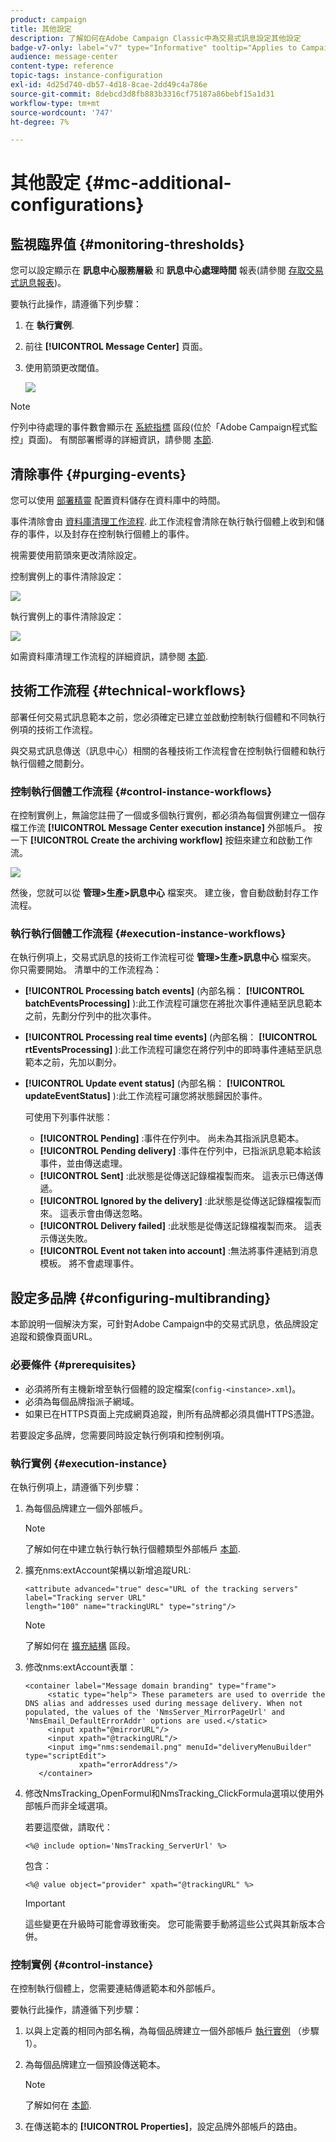 ```yaml
---
product: campaign
title: 其他設定
description: 了解如何在Adobe Campaign Classic中為交易式訊息設定其他設定
badge-v7-only: label="v7" type="Informative" tooltip="Applies to Campaign Classic v7 only"
audience: message-center
content-type: reference
topic-tags: instance-configuration
exl-id: 4d25d740-db57-4d18-8cae-2dd49c4a786e
source-git-commit: 8debcd3d8fb883b3316cf75187a86bebf15a1d31
workflow-type: tm+mt
source-wordcount: '747'
ht-degree: 7%

---
```


# 其他設定 {#mc-additional-configurations}



## 監視臨界值 {#monitoring-thresholds}

您可以設定顯示在 **訊息中心服務層級** 和 **訊息中心處理時間** 報表(請參閱 [存取交易式訊息報表](../../message-center/using/about-transactional-messaging-reports.md))。

要執行此操作，請遵循下列步驟：

1. 在 **執行實例**.

1. 前往 **[!UICONTROL Message Center]** 頁面。

1. 使用箭頭更改閾值。

   ![](assets/messagecenter_monitor_events_001.png)

>[!NOTE]
>
>佇列中待處理的事件數會顯示在 [系統指標](../../production/using/monitoring-processes.md#system-indicators) 區段(位於「Adobe Campaign程式監控」頁面)。 有關部署嚮導的詳細資訊，請參閱 [本節](../../installation/using/deploying-an-instance.md#deployment-wizard).

## 清除事件 {#purging-events}

您可以使用 [部署精靈](../../production/using/database-cleanup-workflow.md#deployment-wizard) 配置資料儲存在資料庫中的時間。

事件清除會由 [資料庫清理工作流程](../../production/using/database-cleanup-workflow.md). 此工作流程會清除在執行執行個體上收到和儲存的事件，以及封存在控制執行個體上的事件。

視需要使用箭頭來更改清除設定。

控制實例上的事件清除設定：

![](assets/messagecenter_delete_events_001.png)

執行實例上的事件清除設定：

![](assets/messagecenter_delete_events_002.png)

如需資料庫清理工作流程的詳細資訊，請參閱 [本節](../../production/using/database-cleanup-workflow.md).


## 技術工作流程 {#technical-workflows}

部署任何交易式訊息範本之前，您必須確定已建立並啟動控制執行個體和不同執行例項的技術工作流程。

與交易式訊息傳送（訊息中心）相關的各種技術工作流程會在控制執行個體和執行執行個體之間劃分。

### 控制執行個體工作流程 {#control-instance-workflows}

在控制實例上，無論您註冊了一個或多個執行實例，都必須為每個實例建立一個存檔工作流 **[!UICONTROL Message Center execution instance]** 外部帳戶。 按一下 **[!UICONTROL Create the archiving workflow]** 按鈕來建立和啟動工作流。

![](assets/messagecenter_archiving_002.png)

然後，您就可以從 **管理>生產>訊息中心** 檔案夾。 建立後，會自動啟動封存工作流程。

<!--**Minimal architecture**

Once the control and execution modules are installed on the same instance, you must create the archiving workflow using the deployment wizard. Click the **[!UICONTROL Create the archiving workflow]** button to create and start the workflow.

![](assets/messagecenter_archiving_001.png)-->

### 執行執行個體工作流程 {#execution-instance-workflows}

在執行例項上，交易式訊息的技術工作流程可從 **管理>生產>訊息中心** 檔案夾。 你只需要開始。 清單中的工作流程為：

* **[!UICONTROL Processing batch events]** (內部名稱： **[!UICONTROL batchEventsProcessing]** ):此工作流程可讓您在將批次事件連結至訊息範本之前，先劃分佇列中的批次事件。
* **[!UICONTROL Processing real time events]** (內部名稱： **[!UICONTROL rtEventsProcessing]** ):此工作流程可讓您在將佇列中的即時事件連結至訊息範本之前，先加以劃分。
* **[!UICONTROL Update event status]** (內部名稱： **[!UICONTROL updateEventStatus]** ):此工作流程可讓您將狀態歸因於事件。

   可使用下列事件狀態：

   * **[!UICONTROL Pending]** :事件在佇列中。 尚未為其指派訊息範本。
   * **[!UICONTROL Pending delivery]** :事件在佇列中，已指派訊息範本給該事件，並由傳送處理。
   * **[!UICONTROL Sent]** :此狀態是從傳送記錄檔複製而來。 這表示已傳送傳遞。
   * **[!UICONTROL Ignored by the delivery]** :此狀態是從傳送記錄檔複製而來。 這表示會由傳送忽略。
   * **[!UICONTROL Delivery failed]** :此狀態是從傳送記錄檔複製而來。 這表示傳送失敗。
   * **[!UICONTROL Event not taken into account]** :無法將事件連結到消息模板。 將不會處理事件。

## 設定多品牌 {#configuring-multibranding}

本節說明一個解決方案，可針對Adobe Campaign中的交易式訊息，依品牌設定追蹤和鏡像頁面URL。

### 必要條件 {#prerequisites}

* 必須將所有主機新增至執行個體的設定檔案(`config-<instance>.xml`)。
* 必須為每個品牌指派子網域。
* 如果已在HTTPS頁面上完成網頁追蹤，則所有品牌都必須具備HTTPS憑證。

若要設定多品牌，您需要同時設定執行例項和控制例項。

### 執行實例 {#execution-instance}

在執行例項上，請遵循下列步驟：

1. 為每個品牌建立一個外部帳戶。

   >[!NOTE]
   >
   >了解如何在中建立執行執行執行個體類型外部帳戶 [本節](../../message-center/using/configuring-instances.md#control-instance).

1. 擴充nms:extAccount架構以新增追蹤URL:

   ```
   <attribute advanced="true" desc="URL of the tracking servers" label="Tracking server URL"
   length="100" name="trackingURL" type="string"/>
   ```

   >[!NOTE]
   >
   >了解如何在 [擴充結構](../../configuration/using/extending-a-schema.md) 區段。

1. 修改nms:extAccount表單：

   ```
   <container label="Message domain branding" type="frame">
        <static type="help"> These parameters are used to override the DNS alias and addresses used during message delivery. When not populated, the values of the 'NmsServer_MirrorPageUrl' and 'NmsEmail_DefaultErrorAddr' options are used.</static>
        <input xpath="@mirrorURL"/>
        <input xpath="@trackingURL"/>
        <input img="nms:sendemail.png" menuId="deliveryMenuBuilder" type="scriptEdit">
               xpath="errorAddress"/>
      </container>
   ```

1. 修改NmsTracking_OpenFormul和NmsTracking_ClickFormula選項以使用外部帳戶而非全域選項。

   若要這麼做，請取代：

   ```
   <%@ include option='NmsTracking_ServerUrl' %>
   ```

   包含：

   ```
   <%@ value object="provider" xpath="@trackingURL" %>
   ```

   >[!IMPORTANT]
   >
   >這些變更在升級時可能會導致衝突。 您可能需要手動將這些公式與其新版本合併。

### 控制實例 {#control-instance}

在控制執行個體上，您需要連結傳遞範本和外部帳戶。

要執行此操作，請遵循下列步驟：

1. 以與上定義的相同內部名稱，為每個品牌建立一個外部帳戶 [執行實例](#execution-instance) （步驟1）。

1. 為每個品牌建立一個預設傳送範本。

   >[!NOTE]
   >
   >    了解如何在 [本節](../../delivery/using/creating-a-delivery-template.md#creating-a-new-template).

1. 在傳送範本的 **[!UICONTROL Properties]**，設定品牌外部帳戶的路由。
